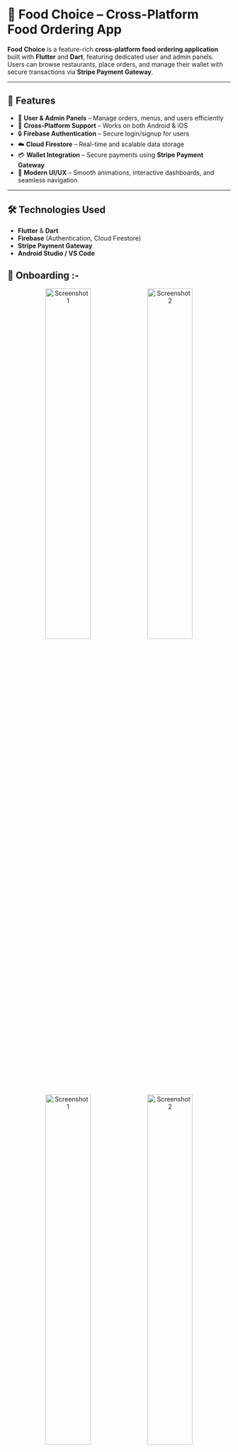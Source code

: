 # 🍔 Food Choice – Cross-Platform Food Ordering App

**Food Choice** is a feature-rich **cross-platform food ordering application** built with **Flutter** and **Dart**, featuring dedicated user and admin panels. Users can browse restaurants, place orders, and manage their wallet with secure transactions via **Stripe Payment Gateway**.  

---

## 🚀 Features

- 👤 **User & Admin Panels** – Manage orders, menus, and users efficiently  
- 📱 **Cross-Platform Support** – Works on both Android & iOS  
- 🔒 **Firebase Authentication** – Secure login/signup for users  
- ☁️ **Cloud Firestore** – Real-time and scalable data storage  
- 💳 **Wallet Integration** – Secure payments using **Stripe Payment Gateway**  
- 🎨 **Modern UI/UX** – Smooth animations, interactive dashboards, and seamless navigation  

---

## 🛠️ Technologies Used

- **Flutter** & **Dart**  
- **Firebase** (Authentication, Cloud Firestore)  
- **Stripe Payment Gateway**  
- **Android Studio / VS Code**  

## 📲 Onboarding :- 

<p align="center">
  <img src="/images/1.jpg" alt="Screenshot 1" width="45%"/>
  <img src="/images/2.jpg" alt="Screenshot 2" width="45%"/>
</p>
<br>
<br>
<p align="center">
  <img src="/images/2.jpg" alt="Screenshot 1" width="45%"/>
  <img src="/images/3.jpg" alt="Screenshot 2" width="45%"/>
</p>
<br>
## 📝 Start & Signup :-
<br>
<p align="center">
  <img src="/images/4.jpg" alt="Screenshot 1" width="45%"/>
  <img src="/images/5.jpg" alt="Screenshot 2" width="45%"/>
</p>

<br>
##🍽️ Menus :- 
<br>
<p align="center">
  <img src="/images/6.jpg" alt="Screenshot 1" width="45%"/>
  <img src="/images/7.jpg" alt="Screenshot 2" width="45%"/>
</p>
<br>
## 🛒 Your Cart and Your Wallet :-
<br>
<p align="center">
  <img src="/images/8.jpg" alt="Screenshot 1" width="45%"/>
  <img src="/images/9.jpg" alt="Screenshot 2" width="45%"/>
</p>
<br>
## 💰 Your Balance and Account :- 
<br>
<p align="center">
  <img src="/images/10.jpg" alt="Screenshot 1" width="45%"/>
  <img src="/images/11.jpg" alt="Screenshot 2" width="45%"/>
</p>
<br>
## 🛠️ Admin panel :- 
<br>
<p align="center">
  <img src="/images/12.jpg" alt="Screenshot 1" width="45%"/>
  <img src="/images/13.jpg" alt="Screenshot 2" width="45%"/>
</p>
<br>
<p align="center">
  <img src="/images/14.jpg" alt="Screenshot 2" width="45%"/>
</p>
